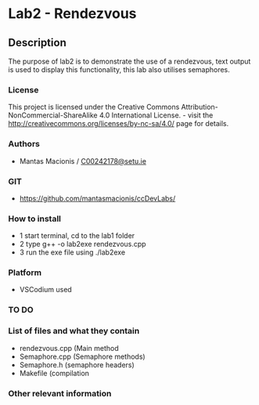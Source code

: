 # Lab2 - Rendezvous

## Description

The purpose of lab2 is to demonstrate the use of a rendezvous, text output is used to display this functionality, this lab also utilises semaphores.

### License
This project is licensed under the Creative Commons Attribution-NonCommercial-ShareAlike 4.0 International License. - visit the http://creativecommons.org/licenses/by-nc-sa/4.0/ page for details.

### Authors
- Mantas Macionis / C00242178@setu.ie
### GIT
- https://github.com/mantasmacionis/ccDevLabs/
### How to install
- 1 start terminal, cd to the lab1 folder
- 2 type g++ -o lab2exe rendezvous.cpp
- 3 run the exe file using ./lab2exe 

### Platform
- VSCodium used
### TO DO

### List of files and what they contain
- rendezvous.cpp (Main method
- Semaphore.cpp (Semaphore methods)
- Semaphore.h (semaphore headers)
- Makefile (compilation

### Other relevant information
